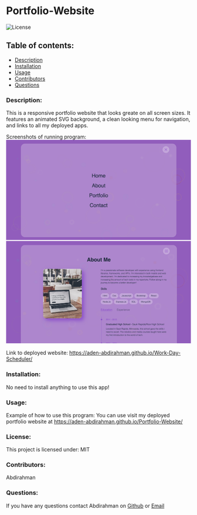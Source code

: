 # Portfolio-Website

![License](https://img.shields.io/static/v1?label=License&message=MIT&color=blueviolet&style=plastic)

## Table of contents:

- [Description](#description)
- [Installation](#installation)
- [Usage](#usage)
- [Contributors](#contributors)
- [Questions](#questions)

### Description:

This is a responsive portfolio website that looks greate on all screen sizes. It features an animated SVG background, a clean looking menu for navigation, and links to all my deployed apps.

Screenshots of running program: ![](images/Screenshot1.png) ![](images/Screenshot2.png)

Link to deployed website: https://aden-abdirahman.github.io/Work-Day-Scheduler/

### Installation:

No need to install anything to use this app!

### Usage:

Example of how to use this program: You can use visit my deployed portfolio website at https://aden-abdirahman.github.io/Portfolio-Website/

### License:

This project is licensed under: MIT

### Contributors:

Abdirahman

### Questions:

If you have any questions contact Abdirahman on [Github](https://github.com/aden-abdirahman)
or [Email](https://aden.abdirahman45@gmail.com)
